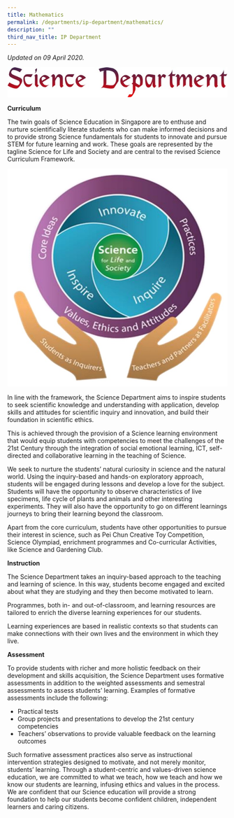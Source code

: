 ```yaml
---
title: Mathematics
permalink: /departments/ip-department/mathematics/
description: ""
third_nav_title: IP Department
---
```

_Updated on 09 April 2020._

![](/images/science-title.jpg)

**Curriculum**

The twin goals of Science Education in Singapore are to enthuse and nurture scientifically literate students who can make informed decisions and to provide strong Science fundamentals for students to innovate and pursue STEM for future learning and work. These goals are represented by the tagline Science for Life and Society and are central to the revised Science Curriculum Framework.

![](/images/sciencemap.jpg)

In line with the framework, the Science Department aims to inspire students to seek scientific knowledge and understanding with application, develop skills and attitudes for scientific inquiry and innovation, and build their foundation in scientific ethics.

This is achieved through the provision of a Science learning environment that would equip students with competencies to meet the challenges of the 21st Century through the integration of social emotional learning, ICT, self-directed and collaborative learning in the teaching of Science.

We seek to nurture the students’ natural curiosity in science and the natural world. Using the inquiry-based and hands-on exploratory approach, students will be engaged during lessons and develop a love for the subject. Students will have the opportunity to observe characteristics of live specimens, life cycle of plants and animals and other interesting experiments. They will also have the opportunity to go on different learnings journeys to bring their learning beyond the classroom.

Apart from the core curriculum, students have other opportunities to pursue their interest in science, such as Pei Chun Creative Toy Competition, Science Olympiad, enrichment programmes and Co-curricular Activities, like Science and Gardening Club.

**Instruction**

The Science Department takes an inquiry-based approach to the teaching and learning of science. In this way, students become engaged and excited about what they are studying and they then become motivated to learn.

Programmes, both in- and out-of-classroom, and learning resources are tailored to enrich the diverse learning experiences for our students.

Learning experiences are based in realistic contexts so that students can make connections with their own lives and the environment in which they live.

**Assessment**

To provide students with richer and more holistic feedback on their development and skills acquisition, the Science Department uses formative assessments in addition to the weighted assessments and semestral assessments to assess students’ learning. Examples of formative assessments include the following:

*   Practical tests
*   Group projects and presentations to develop the 21st century competencies
*   Teachers’ observations to provide valuable feedback on the learning outcomes

Such formative assessment practices also serve as instructional intervention strategies designed to motivate, and not merely monitor, students’ learning. Through a student-centric and values-driven science education, we are committed to what we teach, how we teach and how we know our students are learning, infusing ethics and values in the process. We are confident that our Science education will provide a strong foundation to help our students become confident children, independent learners and caring citizens.